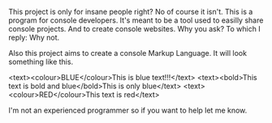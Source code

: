 This project is only for insane people right?
No of course it isn't.
This is a program for console developers.
It's meant to be a tool used to easilly share console projects. 
And to create console websites. Why you ask? To which I reply: Why not.

Also this project aims to create a console Markup Language.
It will look something like this.

\<text>\<colour>BLUE\</colour>This is blue text!!!\</text>
\<text>\<bold>This text is bold and blue\</bold>This is only blue\</text>
\<text>\<colour>RED\</colour>This text is red\</text>

I'm not an experienced programmer so if you want to help let me know.
